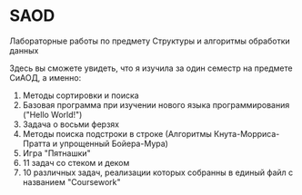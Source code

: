 # SAOD
Лабораторные работы по предмету Структуры и алгоритмы обработки данных

Здесь вы сможете увидеть, что я изучила за один семестр на предмете СиАОД, а именно:
1. Методы сортировки и поиска
2. Базовая программа при изучении нового языка программирования ("Hello World!")
3. Задача о восьми ферзях
4. Методы поиска подстроки в строке (Алгоритмы Кнута-Морриса-Пратта и упрощенный Бойера-Мура)
5. Игра "Пятнашки"
6. 11 задач со стеком и деком
7. 10 различных задач, реализации которых собранны в единый файл с названием "Coursework"
